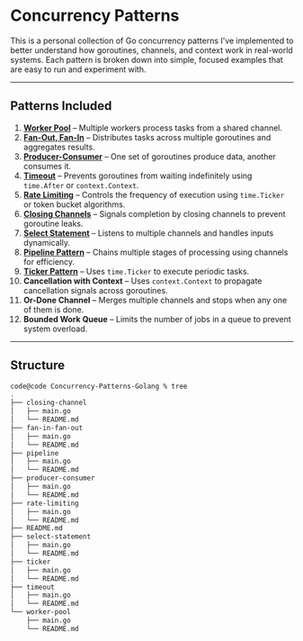 # Concurrency Patterns

This is a personal collection of Go concurrency patterns I’ve implemented to better understand how goroutines, channels, and context work in real-world systems. Each pattern is broken down into simple, focused examples that are easy to run and experiment with.

---

## Patterns Included


1. **[Worker Pool](worker-pool/README.md)** – Multiple workers process tasks from a shared channel.  
2. **[Fan-Out, Fan-In](fan-in-fan-out/README.md)** – Distributes tasks across multiple goroutines and aggregates results.  
3. **[Producer-Consumer](producer-consumer/README.md)** – One set of goroutines produce data, another consumes it.  
4. **[Timeout](timeout/README.md)** – Prevents goroutines from waiting indefinitely using `time.After` or `context.Context`.  
5. **[Rate Limiting](rate-limiting/README.md)** – Controls the frequency of execution using `time.Ticker` or token bucket algorithms.  
6. **[Closing Channels](closing-channel/README.md)** – Signals completion by closing channels to prevent goroutine leaks.  
7. **[Select Statement](select-statement/README.md)** – Listens to multiple channels and handles inputs dynamically.  
8. **[Pipeline Pattern](pipeline/README.md)** – Chains multiple stages of processing using channels for efficiency.  
9. **[Ticker Pattern](ticker/README.md)** – Uses `time.Ticker` to execute periodic tasks.  
10. **Cancellation with Context** – Uses `context.Context` to propagate cancellation signals across goroutines.  
11. **Or-Done Channel** – Merges multiple channels and stops when any one of them is done.  
12. **Bounded Work Queue** – Limits the number of jobs in a queue to prevent system overload.               

---

## Structure

```bash
code@code Concurrency-Patterns-Golang % tree
.
├── closing-channel
│   ├── main.go
│   └── README.md
├── fan-in-fan-out
│   ├── main.go
│   └── README.md
├── pipeline
│   ├── main.go
│   └── README.md
├── producer-consumer
│   ├── main.go
│   └── README.md
├── rate-limiting
│   ├── main.go
│   └── README.md
├── README.md
├── select-statement
│   ├── main.go
│   └── README.md
├── ticker
│   ├── main.go
│   └── README.md
├── timeout
│   ├── main.go
│   └── README.md
└── worker-pool
    ├── main.go
    └── README.md
```
